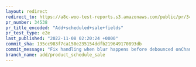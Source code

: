 ```yaml
---
layout: redirect
redirect_to: https://a8c-woo-test-reports.s3.amazonaws.com/public/pr/34538/e2e/index.html
pr_number: 34538
pr_title_encoded: "Add+scheduled+sale+fields"
pr_test_type: e2e
last_published: "2022-11-08 02:20:24 +0000"
commit_sha: 135cc983f7ca150e235154ddfb219649170893db
commit_message: "Fix handling when blur happens before debounced onChange"
branch_name: add/product_schedule_sale
---
```

